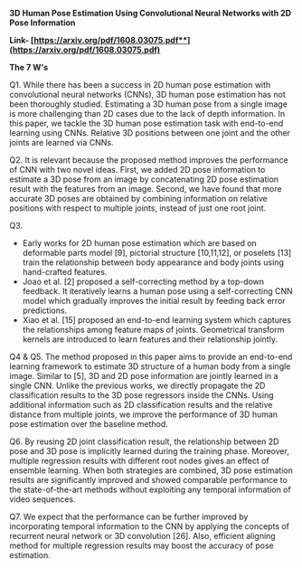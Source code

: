 ﻿**3D Human Pose Estimation Using Convolutional Neural Networks with 2D Pose Information**

**Link- [https://arxiv.org/pdf/1608.03075.pdf**](https://arxiv.org/pdf/1608.03075.pdf)**

**The 7 W's**

Q1. While there has been a success in 2D human pose estimation with convolutional neural networks (CNNs), 3D human pose estimation has not been thoroughly studied. Estimating a 3D human pose from a single image is more challenging than 2D cases due to the lack of depth information. In this paper, we tackle the 3D human pose estimation task with end-to-end learning using CNNs. Relative 3D positions between one joint and the other joints are learned via CNNs.

Q2. It is relevant because the proposed method improves the performance of CNN with two novel ideas. First, we added 2D pose information to estimate a 3D pose from an image by concatenating 2D pose estimation result with the features from an image. Second, we have found that more accurate 3D poses are obtained by combining information on relative positions with respect to multiple joints, instead of just one root joint. 

Q3. 

- Early works for 2D human pose estimation which are based on deformable parts model [9], pictorial structure [10,11,12], or poselets [13] train the relationship between body appearance and body joints using hand-crafted features.
- Joao et al. [2] proposed a self-correcting method by a top-down feedback. It iteratively learns a human pose using a self-correcting CNN model which gradually improves the initial result by feeding back error predictions.
- Xiao et al. [15] proposed an end-to-end learning system which captures the relationships among feature maps of joints. Geometrical transform kernels are introduced to learn features and their relationship jointly.

Q4 & Q5. The method proposed in this paper aims to provide an end-to-end learning framework to estimate 3D structure of a human body from a single image. Similar to [5], 3D and 2D pose information are jointly learned in a single CNN. Unlike the previous works, we directly propagate the 2D classification results to the 3D pose regressors inside the CNNs. Using additional information such as 2D classification results and the relative distance from multiple joints, we improve the performance of 3D human pose estimation over the baseline method.

Q6. By reusing 2D joint classification result, the relationship between 2D pose and 3D pose is implicitly learned during the training phase. Moreover, multiple regression results with different root nodes gives an effect of ensemble learning. When both strategies are combined, 3D pose estimation results are significantly improved and showed comparable performance to the state-of-the-art methods without exploiting any temporal information of video sequences.

Q7. We expect that the performance can be further improved by incorporating temporal information to the CNN by applying the concepts of recurrent neural network or 3D convolution [26]. Also, efficient aligning method for multiple regression results may boost the accuracy of pose estimation.

